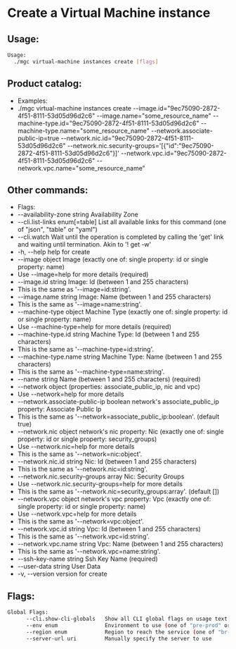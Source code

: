 # Create a Virtual Machine instance

## Usage:
```bash
Usage:
  ./mgc virtual-machine instances create [flags]
```

## Product catalog:
- Examples:
- ./mgc virtual-machine instances create --image.id="9ec75090-2872-4f51-8111-53d05d96d2c6" --image.name="some_resource_name" --machine-type.id="9ec75090-2872-4f51-8111-53d05d96d2c6" --machine-type.name="some_resource_name" --network.associate-public-ip=true --network.nic.id="9ec75090-2872-4f51-8111-53d05d96d2c6" --network.nic.security-groups='[{"id":"9ec75090-2872-4f51-8111-53d05d96d2c6"}]' --network.vpc.id="9ec75090-2872-4f51-8111-53d05d96d2c6" --network.vpc.name="some_resource_name"

## Other commands:
- Flags:
- --availability-zone string              Availability Zone
- --cli.list-links enum[=table]           List all available links for this command (one of "json", "table" or "yaml")
- --cli.watch                             Wait until the operation is completed by calling the 'get' link and waiting until termination. Akin to '! get -w'
- -h, --help                                  help for create
- --image object                          Image (exactly one of: single property: id or single property: name)
- Use --image=help for more details (required)
- --image.id string                       Image: Id (between 1 and 255 characters)
- This is the same as '--image=id:string'.
- --image.name string                     Image: Name (between 1 and 255 characters)
- This is the same as '--image=name:string'.
- --machine-type object                   Machine Type (exactly one of: single property: id or single property: name)
- Use --machine-type=help for more details (required)
- --machine-type.id string                Machine Type: Id (between 1 and 255 characters)
- This is the same as '--machine-type=id:string'.
- --machine-type.name string              Machine Type: Name (between 1 and 255 characters)
- This is the same as '--machine-type=name:string'.
- --name string                           Name (between 1 and 255 characters) (required)
- --network object                        (properties: associate_public_ip, nic and vpc)
- Use --network=help for more details
- --network.associate-public-ip boolean   network's associate_public_ip property: Associate Public Ip
- This is the same as '--network=associate_public_ip:boolean'. (default true)
- --network.nic object                    network's nic property: Nic (exactly one of: single property: id or single property: security_groups)
- Use --network.nic=help for more details
- This is the same as '--network=nic:object'.
- --network.nic.id string                 Nic: Id (between 1 and 255 characters)
- This is the same as '--network.nic=id:string'.
- --network.nic.security-groups array     Nic: Security Groups
- Use --network.nic.security-groups=help for more details
- This is the same as '--network.nic=security_groups:array'. (default [])
- --network.vpc object                    network's vpc property: Vpc (exactly one of: single property: id or single property: name)
- Use --network.vpc=help for more details
- This is the same as '--network=vpc:object'.
- --network.vpc.id string                 Vpc: Id (between 1 and 255 characters)
- This is the same as '--network.vpc=id:string'.
- --network.vpc.name string               Vpc: Name (between 1 and 255 characters)
- This is the same as '--network.vpc=name:string'.
- --ssh-key-name string                   Ssh Key Name (required)
- --user-data string                      User Data
- -v, --version                               version for create

## Flags:
```bash
Global Flags:
      --cli.show-cli-globals   Show all CLI global flags on usage text
      --env enum               Environment to use (one of "pre-prod" or "prod") (default "prod")
      --region enum            Region to reach the service (one of "br-mgl1", "br-ne1" or "br-se1") (default "br-se1")
      --server-url uri         Manually specify the server to use
```

